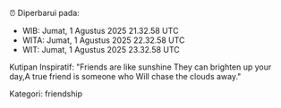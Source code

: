 ⏰ Diperbarui pada:
- WIB: Jumat, 1 Agustus 2025 21.32.58 UTC
- WITA: Jumat, 1 Agustus 2025 22.32.58 UTC
- WIT: Jumat, 1 Agustus 2025 23.32.58 UTC

Kutipan Inspiratif:
"Friends are like sunshine They can brighten up your day,A true friend is someone who Will chase the clouds away."


Kategori: friendship

